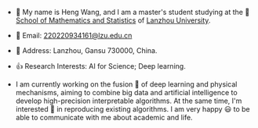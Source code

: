 
- :boy: My name is Heng Wang, and I am a master's student studying at the :school: [School of Mathematics and Statistics](https://math.lzu.edu.cn/) of [Lanzhou University](http://www.lzu.edu.cn/).

- :email: Email: 220220934161@lzu.edu.cn

- :house_with_garden: Address: Lanzhou, Gansu 730000, China.

- :thumbsup: Research Interests: AI for Science; Deep learning.

- I am currently working on the fusion :star2: of deep learning and physical mechanisms, aiming to combine big data and artificial intelligence to develop high-precision interpretable algorithms. At the same time, I'm interested :star2: in reproducing existing algorithms. I am very happy :smiley: to be able to communicate with me about academic and life.